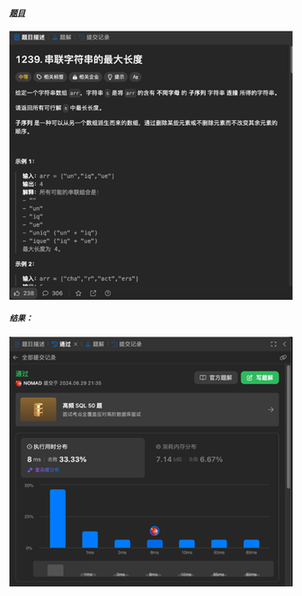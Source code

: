 ##### [题目](https://leetcode.cn/problems/maximum-length-of-a-concatenated-string-with-unique-characters/description/)
![pic](img.png)
##### 结果：
![pic](result.png)